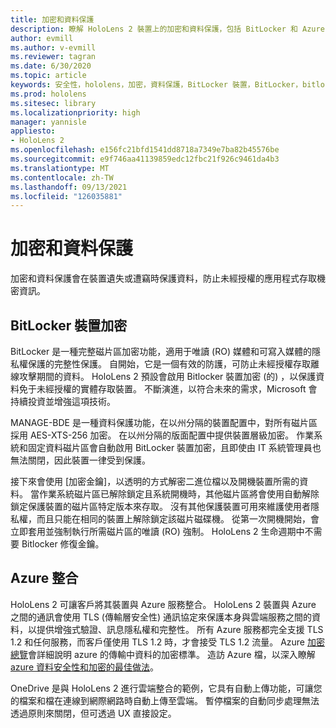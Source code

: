 ```yaml
---
title: 加密和資料保護
description: 瞭解 HoloLens 2 裝置上的加密和資料保護，包括 BitLocker 和 Azure 整合。
author: evmill
ms.author: v-evmill
ms.reviewer: tagran
ms.date: 6/30/2020
ms.topic: article
keywords: 安全性，hololens，加密，資料保護，BitLocker 裝置，BitLocker，bitlocker，bitlocker 加密，azure 整合，
ms.prod: hololens
ms.sitesec: library
ms.localizationpriority: high
manager: yannisle
appliesto:
- HoloLens 2
ms.openlocfilehash: e156fc21bfd1541dd8718a7349e7ba82b45576be
ms.sourcegitcommit: e9f746aa41139859edc12fbc21f926c9461da4b3
ms.translationtype: MT
ms.contentlocale: zh-TW
ms.lasthandoff: 09/13/2021
ms.locfileid: "126035881"
---
```

# <a name="encryption-and-data-protection"></a>加密和資料保護

加密和資料保護會在裝置遺失或遭竊時保護資料，防止未經授權的應用程式存取機密資訊。

## <a name="bitlocker-device-encryption"></a>BitLocker 裝置加密

BitLocker 是一種完整磁片區加密功能，適用于唯讀 (RO) 媒體和可寫入媒體的隱私權保護的完整性保護。  自開始，它是一個有效的防護，可防止未經授權存取離線攻擊期間的資料。 HoloLens 2 預設會啟用 Bitlocker 裝置加密 (的) ，以保護資料免于未經授權的實體存取裝置。 不斷演進，以符合未來的需求，Microsoft 會持續投資並增強這項技術。

MANAGE-BDE 是一種資料保護功能，在以州分隔的裝置配置中，對所有磁片區採用 AES-XTS-256 加密。 在以州分隔的版面配置中提供裝置層級加密。 作業系統和固定資料磁片區會自動啟用 BitLocker 裝置加密，且即使由 IT 系統管理員也無法關閉，因此裝置一律受到保護。

接下來會使用 [加密金鑰]，以透明的方式解密二進位檔以及開機裝置所需的資料。 當作業系統磁片區已解除鎖定且系統開機時，其他磁片區將會使用自動解除鎖定保護裝置的磁片區特定版本來存取。 沒有其他保護裝置可用來維護使用者隱私權，而且只能在相同的裝置上解除鎖定該磁片磁碟機。 從第一次開機開始，會立即套用並強制執行所需磁片區的唯讀 (RO) 強制。 HoloLens 2 生命週期中不需要 Bitlocker 修復金鑰。

## <a name="azure-integration"></a>Azure 整合 

HoloLens 2 可讓客戶將其裝置與 Azure 服務整合。 HoloLens 2 裝置與 Azure 之間的通訊會使用 TLS (傳輸層安全性) 通訊協定來保護本身與雲端服務之間的資料，以提供增強式驗證、訊息隱私權和完整性。 所有 Azure 服務都完全支援 TLS 1.2 和任何服務，而客戶僅使用 TLS 1.2 時，才會接受 TLS 1.2 流量。 Azure [加密總覽](/azure/security/fundamentals/encryption-overview)會詳細說明 azure 的傳輸中資料的加密標準。 造訪 Azure 檔，以深入瞭解 [azure 資料安全性和加密的最佳做法](/azure/security/fundamentals/data-encryption-best-practices)。 

OneDrive 是與 HoloLens 2 進行雲端整合的範例，它具有自動上傳功能，可讓您的檔案和檔在連線到網際網路時自動上傳至雲端。 暫停檔案的自動同步處理無法透過原則來關閉，但可透過 UX 直接設定。 
